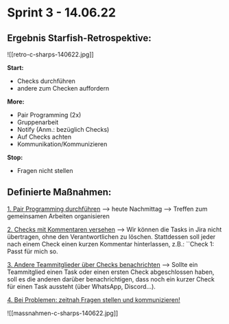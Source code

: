 # Sprint 3 - 14.06.22

## Ergebnis Starfish-Retrospektive:
![[retro-c-sharps-140622.jpg]]

<b>Start:</b>
- Checks durchführen
- andere zum Checken auffordern

<b>More:</b>
- Pair Programming (2x)
- Gruppenarbeit
- Notify (Anm.: bezüglich Checks)
- Auf Checks achten
- Kommunikation/Kommunizieren

<b>Stop:</b>
- Fragen nicht stellen


## Definierte Maßnahmen:

<u>1. Pair Programming durchführen</u>
	--> heute Nachmittag
	--> Treffen zum gemeinsamen Arbeiten organisieren

<u>2. Checks mit Kommentaren versehen</u>
	--> Wir können die Tasks in Jira nicht übertragen, ohne den Verantwortlichen zu löschen. Stattdessen soll jeder nach einem Check einen kurzen Kommentar hinterlassen, z.B.:
	``Check 1: Passt für mich so.

<u>3. Andere Teammitglieder über Checks benachrichten</u>
	--> Sollte ein Teammitglied einen Task oder einen ersten Check abgeschlossen haben, soll es die anderen darüber benachrichtigen, dass noch ein kurzer Check für einen Task aussteht (über WhatsApp, Discord...).

<u>4. Bei Problemen: zeitnah Fragen stellen und kommunizieren!</u> 

![[massnahmen-c-sharps-140622.jpg]]